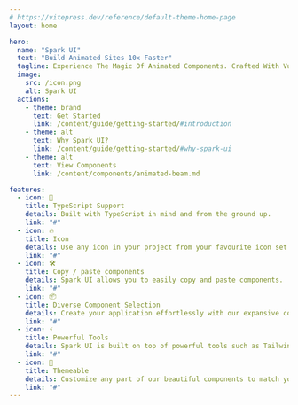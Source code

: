 ```yaml
---
# https://vitepress.dev/reference/default-theme-home-page
layout: home

hero:
  name: "Spark UI"
  text: "Build Animated Sites 10x Faster"
  tagline: Experience The Magic Of Animated Components. Crafted With Vue, TypeScript, TailwindCss And Vueuse Motion ✨
  image:
    src: /icon.png
    alt: Spark UI
  actions:
    - theme: brand
      text: Get Started
      link: /content/guide/getting-started/#introduction
    - theme: alt
      text: Why Spark UI?
      link: /content/guide/getting-started/#why-spark-ui
    - theme: alt
      text: View Components
      link: /content/components/animated-beam.md

features:
  - icon: 🦾
    title: TypeScript Support
    details: Built with TypeScript in mind and from the ground up.
    link: "#"
  - icon: 🔥
    title: Icon
    details: Use any icon in your project from your favourite icon set.
    link: "#"
  - icon: 🛠️
    title: Copy / paste components
    details: Spark UI allows you to easily copy and paste components.
    link: "#"
  - icon: 📦
    title: Diverse Component Selection
    details: Create your application effortlessly with our expansive collection of 20+ UI components.
    link: "#"
  - icon: ⚡️
    title: Powerful Tools
    details: Spark UI is built on top of powerful tools such as TailwindCss, VueUse, @vueuse/motion etc.
    link: "#"
  - icon: 🎨
    title: Themeable
    details: Customize any part of our beautiful components to match your style.
    link: "#"
---
```


<script setup>
import Demos from './src/components/Demos.vue'
import { ref } from "vue";

</script>

<Demos />

<demo src="./src/example/animatedList/Demo.vue" srcCode="./src/spark-ui-demos/blurIn/BlurIn.vue" />

<demo src="./src/example/animatedBeam/Demo.vue" srcCode="./src/components/Demos.vue" />

<demo src="./src/example/animatedGradientText/Demo.vue" srcCode="./src/components/Demos.vue" />

<demo src="./src/example/skewedInfiniteScroll/Demo.vue" srcCode="./src/components/Demos.vue" />

<demo src="./src/example/letterUp/Demo.vue" srcCode="./src/components/Demos.vue" />

<demo src="./src/example/animatedShinyText/Demo.vue" srcCode="./src/components/Demos.vue" />

<demo src="./src/example/bento/Demo.vue" srcCode="./src/components/Demos.vue" />

<demo src="./src/example/blurFade/Demo.vue" srcCode="./src/components/Demos.vue" />

<demo src="./src/example/blurIn/Demo.vue" srcCode="./src/components/Demos.vue" />

<demo src="./src/example/Globe/Demo.vue" srcCode="./src/components/Demos.vue" />

<!-- <demo src="./src/example/GradualSpacing/Demo.vue" />

<demo src="./src/example/retroGrid/Demo.vue" />

<demo src="./src/example/orbitingCircles/Demo.vue" />

<demo src="./src/example/meteors/Demo.vue" />

<demo src="./src/example/typingAnimation/Demo.vue" />

<demo src="./src/example/marquee/Demo.vue" />

<demo src="./src/example/ripple/Demo.vue" />

<demo src="./src/example/particles/Demo.vue" />

<demo src="./src/example/dotPattern/Demo.vue" />

<demo src="./src/example/avatarCircle/Demo.vue" /> -->
